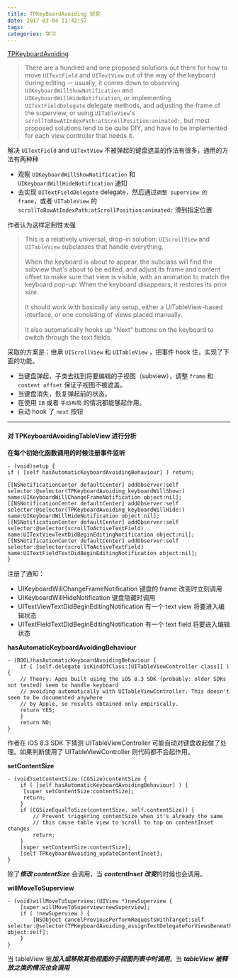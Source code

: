 ```yaml
---
title: TPKeyBoardAvoiding 研究
date: 2017-03-04 11:42:57
tags:
categories: 学习
---
```


[TPKeyboardAvoiding](https://github.com/michaeltyson/TPKeyboardAvoiding)

<!-- more --> 

>There are a hundred and one proposed solutions out there for how to move `UITextField` and `UITextView` out of the way of the keyboard during editing -- usually, it comes down to observing `UIKeyboardWillShowNotification` and `UIKeyboardWillHideNotification`, or implementing `UITextFieldDelegate` delegate methods, and adjusting the frame of the superview, or using `UITableView`'s `scrollToRowAtIndexPath:atScrollPosition:animated:`, but most proposed solutions tend to be quite DIY, and have to be implemented for each view controller that needs it.

解决 `UITextField` and `UITextView` 不被弹起的键盘遮盖的作法有很多，通用的方法有两种种

- 观察 `UIKeyboardWillShowNotification` 和 `UIKeyboardWillHideNotification` 通知
- 去实现 `UITextFieldDelegate` delegate，然后通过`调整 superview 的 frame`，或者 `UITableView` 的 `scrollToRowAtIndexPath:atScrollPosition:animated:` 滑到指定位置

作者认为这样定制性太强

>This is a relatively universal, drop-in solution: `UIScrollView` and `UITableView` subclasses that handle everything.
<br><br>
When the keyboard is about to appear, the subclass will find the subview that's about to be edited, and adjust its frame and content offset to make sure that view is visible, with an animation to match the keyboard pop-up. When the keyboard disappears, it restores its prior size.
<br><br>
It should work with basically any setup, either a UITableView-based interface, or one consisting of views placed manually.
<br><br>
It also automatically hooks up "Next" buttons on the keyboard to switch through the text fields.

采取的方案是：继承 `UIScrollView` 和 `UITableView` ，把事件 hook 住，实现了下面的功能。

- 当键盘弹起，子类去找到将要编辑的子视图（subview），调整 `frame` 和 `content offset` 保证子视图不被遮盖。
- 当键盘消失，恢复弹起前的状态。
- 在使用 `IB` 或者 `手动布局` 的情况都能够起作用。
- 自动 hook 了 `next` 按钮
___

#### 对 TPKeyboardAvoidingTableView 进行分析

**在每个初始化函数调用的时候注册事件监听**

    - (void)setup {
    if ( [self hasAutomaticKeyboardAvoidingBehaviour] ) return;
    
    [[NSNotificationCenter defaultCenter] addObserver:self selector:@selector(TPKeyboardAvoiding_keyboardWillShow:) name:UIKeyboardWillChangeFrameNotification object:nil];
    [[NSNotificationCenter defaultCenter] addObserver:self selector:@selector(TPKeyboardAvoiding_keyboardWillHide:) name:UIKeyboardWillHideNotification object:nil];
    [[NSNotificationCenter defaultCenter] addObserver:self selector:@selector(scrollToActiveTextField) name:UITextViewTextDidBeginEditingNotification object:nil];
    [[NSNotificationCenter defaultCenter] addObserver:self selector:@selector(scrollToActiveTextField) name:UITextFieldTextDidBeginEditingNotification object:nil];
    }

注册了通知：

- UIKeyboardWillChangeFrameNotification 键盘的 frame 改变时立刻调用
- UIKeyboardWillHideNotification 键盘隐藏时调用
- UITextViewTextDidBeginEditingNotification 有一个 text view 将要进入编辑状态
- UITextFieldTextDidBeginEditingNotification 有一个 text field 将要进入编辑状态

**hasAutomaticKeyboardAvoidingBehaviour**

    - (BOOL)hasAutomaticKeyboardAvoidingBehaviour {
        if ( [self.delegate isKindOfClass:[UITableViewController class]] ) {
        // Theory: Apps built using the iOS 8.3 SDK (probably: older SDKs not tested) seem to handle keyboard
        // avoiding automatically with UITableViewController. This doesn't seem to be documented anywhere
        // by Apple, so results obtained only empirically.
        return YES;
        }
        return NO;
    }
作者在 iOS 8.3 SDK 下猜测 UITableViewController 可能自动对键盘收起做了处理。如果判断使用了 UITableViewController 则代码都不会起作用。

**setContentSize**

    - (void)setContentSize:(CGSize)contentSize {
        if ( [self hasAutomaticKeyboardAvoidingBehaviour] ) {
         [super setContentSize:contentSize];
         return;
        }
        if (CGSizeEqualToSize(contentSize, self.contentSize)) {
            // Prevent triggering contentSize when it's already the same
            // this cause table view to scroll to top on contentInset changes
            return;
        }
        [super setContentSize:contentSize];
        [self TPKeyboardAvoiding_updateContentInset];
    }

除了***修改 contentSize*** 会调用，当 ***contentInset 改变***的时候也会调用。

**willMoveToSuperview**

    - (void)willMoveToSuperview:(UIView *)newSuperview {
        [super willMoveToSuperview:newSuperview];
        if ( !newSuperview ) {
            [NSObject cancelPreviousPerformRequestsWithTarget:self selector:@selector(TPKeyboardAvoiding_assignTextDelegateForViewsBeneathView:) object:self];
        }
    }

当 tableView 被***加入或移除其他视图的子视图列表中时调用***。当 ***tableView 被释放之类的情况也会调用***

